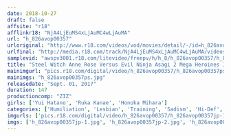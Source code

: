 ```yaml
---
date: 2018-10-27
draft: false
affsite: "r18"
afflinkr18: "NjA4LjEuMS4xLjAuMC4wLjAuMA"
url: "h_826avop00357"
urloriginal: "http://www.r18.com/videos/vod/movies/detail/-/id=h_826avop00357"
urlfinal: "http://media.r18.com/track/NjA4LjEuMS4xLjAuMC4wLjAuMA/videos/vod/movies/detail/-/id=h_826avop00357"
samplevid: "awspv3001.r18.com/litevideo/freepv/h/h_8/h_826avop00357/h_826avop00357_dmb_w.mp4"
title: "Steel Witch Anne Rose Versus Evil Ninja Asagi 2 Mega Heroines In A Shameful Orgasmic Defilement Yui Hatano Honoka Mihara Ruka Kanae"
mainimgurl: "pics.r18.com/digital/video/h_826avop00357/h_826avop00357ps.jpg"
mainimgs: "h_826avop00357ps.jpg"
releasedate: "Sept. 01, 2017"
duration: 147
productioncomp: "ZIZ"
girls: ['Yui Hatano', 'Ruka Kanae', 'Honoka Mihara']
categories: ['Humiliation', 'Lesbian', 'Training', 'Sadism', 'Hi-Def', 'AV OPEN 2017 Hardcare Category']
imgurls: ['pics.r18.com/digital/video/h_826avop00357/h_826avop00357jp-1.jpg', 'pics.r18.com/digital/video/h_826avop00357/h_826avop00357jp-2.jpg', 'pics.r18.com/digital/video/h_826avop00357/h_826avop00357jp-3.jpg', 'pics.r18.com/digital/video/h_826avop00357/h_826avop00357jp-4.jpg', 'pics.r18.com/digital/video/h_826avop00357/h_826avop00357jp-5.jpg', 'pics.r18.com/digital/video/h_826avop00357/h_826avop00357jp-6.jpg', 'pics.r18.com/digital/video/h_826avop00357/h_826avop00357jp-7.jpg', 'pics.r18.com/digital/video/h_826avop00357/h_826avop00357jp-8.jpg', 'pics.r18.com/digital/video/h_826avop00357/h_826avop00357jp-9.jpg', 'pics.r18.com/digital/video/h_826avop00357/h_826avop00357jp-10.jpg', 'pics.r18.com/digital/video/h_826avop00357/h_826avop00357jp-11.jpg', 'pics.r18.com/digital/video/h_826avop00357/h_826avop00357jp-12.jpg', 'pics.r18.com/digital/video/h_826avop00357/h_826avop00357jp-13.jpg', 'pics.r18.com/digital/video/h_826avop00357/h_826avop00357jp-14.jpg', 'pics.r18.com/digital/video/h_826avop00357/h_826avop00357jp-15.jpg', 'pics.r18.com/digital/video/h_826avop00357/h_826avop00357jp-16.jpg', 'pics.r18.com/digital/video/h_826avop00357/h_826avop00357jp-17.jpg', 'pics.r18.com/digital/video/h_826avop00357/h_826avop00357jp-18.jpg', 'pics.r18.com/digital/video/h_826avop00357/h_826avop00357jp-19.jpg', 'pics.r18.com/digital/video/h_826avop00357/h_826avop00357jp-20.jpg']
imgs: ['h_826avop00357jp-1.jpg', 'h_826avop00357jp-2.jpg', 'h_826avop00357jp-3.jpg', 'h_826avop00357jp-4.jpg', 'h_826avop00357jp-5.jpg', 'h_826avop00357jp-6.jpg', 'h_826avop00357jp-7.jpg', 'h_826avop00357jp-8.jpg', 'h_826avop00357jp-9.jpg', 'h_826avop00357jp-10.jpg', 'h_826avop00357jp-11.jpg', 'h_826avop00357jp-12.jpg', 'h_826avop00357jp-13.jpg', 'h_826avop00357jp-14.jpg', 'h_826avop00357jp-15.jpg', 'h_826avop00357jp-16.jpg', 'h_826avop00357jp-17.jpg', 'h_826avop00357jp-18.jpg', 'h_826avop00357jp-19.jpg', 'h_826avop00357jp-20.jpg']
---
```

